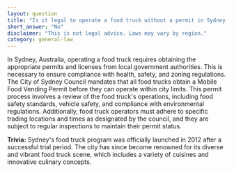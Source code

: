 ```yaml
---
layout: question
title: "Is it legal to operate a food truck without a permit in Sydney, Australia?"
short_answer: "No"
disclaimer: "This is not legal advice. Laws may vary by region."
category: general-law
---
```

In Sydney, Australia, operating a food truck requires obtaining the appropriate permits and licenses from local government authorities. This is necessary to ensure compliance with health, safety, and zoning regulations. The City of Sydney Council mandates that all food trucks obtain a Mobile Food Vending Permit before they can operate within city limits. This permit process involves a review of the food truck's operations, including food safety standards, vehicle safety, and compliance with environmental regulations. Additionally, food truck operators must adhere to specific trading locations and times as designated by the council, and they are subject to regular inspections to maintain their permit status.

**Trivia:** Sydney's food truck program was officially launched in 2012 after a successful trial period. The city has since become renowned for its diverse and vibrant food truck scene, which includes a variety of cuisines and innovative culinary concepts.
